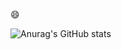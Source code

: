 😄


![Anurag's GitHub stats](https://github-readme-stats.vercel.app/api?username=redcoin96&show_icons=true&theme=radical)


